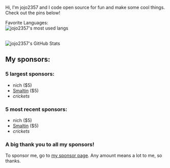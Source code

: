Hi, I'm jojo2357 and I code open source for fun and make some cool things. Check out the pins below!

Favorite Languages:
<br><img align="center" alt="jojo2357's most used langs" src="https://github-readme-stats.vercel.app/api/top-langs/?username=jojo2357&count_private=false&layout=compact&hide_border=true&theme=gruvbox&langs_count=10&hide=python,cmake"/><br>

<br><img align="center" alt="jojo2357's GitHub Stats" src="https://github-readme-stats-hwa9vez0v.vercel.app/api?username=jojo2357&include_all_commits=true&count_private=true&show_icons=true&hide_border=true&theme=gruvbox"/>
<br>

## My sponsors:
### 5 largest sponsors:
- nich ($5)
- [Smaltin](https://github.com/smaltin) ($5)
- *crickets*
### 5 most recent sponsors:
- nich ($5)
- [Smaltin](https://github.com/smaltin) ($5)
- *crickets*
### A big thank you to all my sponsors!
To sponsor me, go to [my sponsor page](https://github.com/sponsors/jojo2357). Any amount means a lot to me, so thanks.

